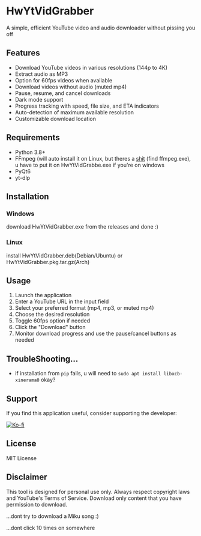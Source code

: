 # HwYtVidGrabber

A simple, efficient YouTube video and audio downloader without pissing you off

## Features

- Download YouTube videos in various resolutions (144p to 4K)
- Extract audio as MP3
- Option for 60fps videos when available
- Download videos without audio (muted mp4)
- Pause, resume, and cancel downloads
- Dark mode support
- Progress tracking with speed, file size, and ETA indicators
- Auto-detection of maximum available resolution
- Customizable download location

## Requirements

- Python 3.8+
- FFmpeg (will auto install it on Linux, but theres a [shit](https://www.gyan.dev/ffmpeg/builds/ffmpeg-git-essentials.7z) (find ffmpeg.exe), u have to put it on HwYtVidGrabbe.exe if you're on windows
- PyQt6
- yt-dlp



## Installation


### Windows

download HwYtVidGrabber.exe from the releases
and done :)

### Linux

install HwYtVidGrabber.deb(Debian/Ubuntu) or HwYtVidGrabber.pkg.tar.gz(Arch)


## Usage

1. Launch the application
2. Enter a YouTube URL in the input field
3. Select your preferred format (mp4, mp3, or muted mp4)
4. Choose the desired resolution
5. Toggle 60fps option if needed
6. Click the "Download" button
7. Monitor download progress and use the pause/cancel buttons as needed

## TroubleShooting...

- if installation from `pip` fails, u will need to `sudo apt install libxcb-xinerama0` okay?

## Support

If you find this application useful, consider supporting the developer:

[![Ko-fi](https://ko-fi.com/img/githubbutton_sm.svg)](https://ko-fi.com/MalikHw47)

## License

MIT License

## Disclaimer

This tool is designed for personal use only. Always respect copyright laws and YouTube's Terms of Service. Download only content that you have permission to download.








...dont try to download a Miku song :)

















...dont click 10 times on somewhere
